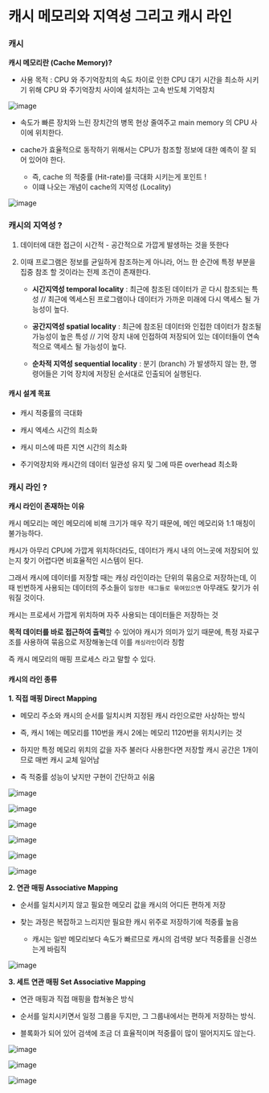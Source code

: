 # 캐시 메모리와 지역성 그리고 캐시 라인


### 캐시

**캐시 메모리란 (Cache Memory)?**

+ 사용 목적 : CPU 와 주기억장치의 속도 차이로 인한 CPU 대기 시간을 최소하 시키기 위해 CPU 와 주기억장치 사이에 설치하는 고속 반도체 기억장치


![image](https://github.com/lielocks/WIL/assets/107406265/74640f3b-14ae-4579-8d3c-59289a6ef8ff)



+ 속도가 빠른 장치와 느린 장치간의 병목 현상 줄여주고 main memory 의 CPU 사이에 위치한다.

+ cache가 효율적으로 동작하기 위해서는 CPU가 참조할 정보에 대한 예측이 잘 되어 있어야 한다.

  + 즉, cache 의 적중률 (Hit-rate)를 극대화 시키는게 포인트 !
  + 이떄 나오는 개념이 cache의 지역성 (Locality)



![image](https://github.com/lielocks/WIL/assets/107406265/82d4fe22-724e-40a8-aeed-bdce378553bb)









### 캐시의 지역성 ? 

1. 데이터에 대한 접근이 시간적 - 공간적으로 가깝게 발생하는 것을 뜻한다

2. 이때 프로그램은 정보를 균일하게 참조하는게 아니라, 어느 한 순간에 특정 부분을 집중 참조 할 것이라는 전제 조건이 존재한다.
   + **시간지역성 temporal locality** : 최근에 참조된 데이터가 곧 다시 참조되는 특성 // 최근에 엑세스된 프로그램이나 데이터가 가까운 미래에 다시 액세스 될 가능성이 높다.
  
     
   + **공간지역성 spatial locality** : 최근에 참조된 데이터와 인접한 데이터가 참조될 가능성이 높은 특성 // 기억 장치 내에 인접하여 저장되어 있는 데이터들이 연속적으로 액세스 될 가능성이 높다.
  

   + **순차적 지역성 sequential locality** : 분기 (branch) 가 발생하지 않는 한, 명령어들은 기억 장치에 저장된 순서대로 인출되어 실행된다.

  





#### 캐시 설계 목표

+ 캐시 적중률의 극대화

+ 캐시 엑세스 시간의 최소화

+ 캐시 미스에 따른 지연 시간의 최소화

+ 주기억장치와 캐시간의 데이터 일관성 유지 및 그에 따른 overhead 최소화









### 캐시 라인 ?

**캐시 라인이 존재하는 이유**



캐시 메모리는 메인 메모리에 비해 크기가 매우 작기 때문에, 메인 메모리와 1:1 매칭이 불가능하다. 


캐시가 아무리 CPU에 가깝게 위치하더라도, 데이터가 캐시 내의 어느곳에 저장되어 있는지 찾기 어렵다면 비효율적인 시스템이 된다.

그래서 캐시에 데이터를 저장할 때는 캐싱 라인이라는 단위의 묶음으로 저장하는데, 이때 빈번하게 사용되는 데이터의 주소들이 `일정한 태그들로 묶여있으면` 아무래도 찾기가 쉬워질 것이다.



캐시는 프로세서 가깝게 위치하며 자주 사용되는 데이터들은 저장하는 것



**목적 데이터를 바로 접근하여 출력**할 수 있어야 캐시가 의미가 있기 때문에, 특정 자료구조를 사용하여 묶음으로 저장해놓는데 이를 `캐싱라인`이라 칭함


즉 캐시 메모리의 매핑 프로세스 라고 말할 수 있다.


#### 캐시의 라인 종류


**1. 직접 매핑 Direct Mapping**

+ 메모리 주소와 캐시의 순서를 일치시켜 지정된 캐시 라인으로만 사상하는 방식

+ 즉, 캐시 1에는 메모리를 110번을  캐시 2에는 메모리 1120번을 위치시키는 것

+ 하지만 특정 메모리 위치의 값을 자주 불러다 사용한다면 저장할 캐시 공간은 1개이므로 매번 캐시  교체 일어남

+ 즉 적중률 성능이 낮지만 구현이 간단하고 쉬움


![image](https://github.com/lielocks/WIL/assets/107406265/ea10fae0-9c1f-4e95-84eb-eecdb2b15c49)


![image](https://github.com/lielocks/WIL/assets/107406265/0dca0980-6b02-4169-abe0-a0150b77d19c)


![image](https://github.com/lielocks/WIL/assets/107406265/1f969a88-a41f-455b-ba31-177c29a1804a)


![image](https://github.com/lielocks/WIL/assets/107406265/8c33eee7-5e95-4643-a781-8b5fa14623bd)


![image](https://github.com/lielocks/WIL/assets/107406265/924bd5db-81ff-4a32-8c31-fa372e0937c4)


![image](https://github.com/lielocks/WIL/assets/107406265/d12022af-be07-4710-864f-7d099871f0cc)



**2. 연관 매핑 Associative Mapping**

+ 순서를 일치시키지 않고 필요한 메모리 값을 캐시의 어디든 편하게 저장

+ 찾는 과정은 복잡하고 느리지만 필요한 캐시 위주로 저장하기에 적중률 높음
  + 캐시는 일반 메모리보다 속도가 빠르므로 캐시의 검색량 보다 적중률을 신경쓰는게 바림직



 ![image](https://github.com/lielocks/WIL/assets/107406265/46bda58e-c4a2-4d5c-a9f7-e74b9efacef1)




**3. 세트 연관 매핑 Set Associative Mapping**

+ 연관 매핑과 직접 매핑을 합쳐놓은 방식

+ 순서를 일치시키면서 일정 그룹을 두지만, 그 그룹내에서는 편하게 저장하는 방식.

+ 블록화가 되어 있어 검색에 조금 더 효율적이며 적중률이 많이 떨어지지도 않는다.


![image](https://github.com/lielocks/WIL/assets/107406265/ec78e6d5-61ae-428f-af07-f98965670057)



![image](https://github.com/lielocks/WIL/assets/107406265/27e206e2-0cd6-4873-88b7-e42cf63d528b)



![image](https://github.com/lielocks/WIL/assets/107406265/cc74195b-d38a-4e93-b92c-b878348c3a6c)
